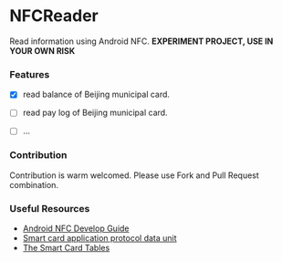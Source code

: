 # NFCReader
Read information using Android NFC.
**EXPERIMENT PROJECT, USE IN YOUR OWN RISK**

### Features
- [x] read balance of Beijing municipal card.
- [ ] read pay log of Beijing municipal card. 
- [ ] ...


### Contribution
Contribution is warm welcomed. Please use Fork and Pull Request combination.


### Useful Resources
* [Android NFC Develop Guide](https://developer.android.com/guide/topics/connectivity/nfc/index.html)
* [Smart card application protocol data unit](https://en.wikipedia.org/wiki/Smart_card_application_protocol_data_unit)
* [The Smart Card Tables](http://www.wrankl.de/SCTables/SCTables.html)
